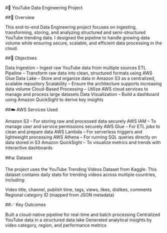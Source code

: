 #🎥 YouTube Data Engineering Project

##📌 Overview

This end-to-end Data Engineering project focuses on ingesting, transforming, storing, and analyzing structured and semi-structured YouTube trending data. I designed the pipeline to handle growing data volume while ensuring secure, scalable, and efficient data processing in the cloud.

##🎯 Objectives

Data Ingestion – Ingest raw YouTube data from multiple sources
ETL Pipeline – Transform raw data into clean, structured formats using AWS Glue
Data Lake – Store and organize data in Amazon S3 as a centralized, scalable repository
Scalability – Ensure the architecture supports increasing data volume
Cloud-Based Processing – Utilize AWS cloud services to manage and process large datasets
Data Visualization – Build a dashboard using Amazon QuickSight to derive key insights

##☁️ AWS Services Used

Amazon S3 – For storing raw and processed data securely
AWS IAM – To manage user and service permissions securely
AWS Glue – For ETL jobs to clean and prepare data
AWS Lambda – For serverless triggers and lightweight processing
AWS Athena – For running SQL queries directly on data stored in S3
Amazon QuickSight – To visualize metrics and trends with interactive dashboards

##📊 Dataset

The project uses the YouTube Trending Videos Dataset from Kaggle. This dataset contains daily stats for trending videos across multiple countries, including:

Video title, channel, publish time, tags, views, likes, dislikes, comments
Regional category ID (mapped from JSON metadata)

##✅ Key Outcomes

Built a cloud-native pipeline for real-time and batch processing
Centralized YouTube data in a structured data lake
Generated analytical insights by video category, region, and performance metrics
